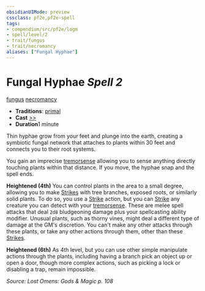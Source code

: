 ```yaml
---
obsidianUIMode: preview
cssclass: pf2e,pf2e-spell
tags:
- compendium/src/pf2e/logm
- spell/level/2
- trait/fungus
- trait/necromancy
aliases: ["Fungal Hyphae"]
---
```

# Fungal Hyphae *Spell 2*   
[fungus](rules/traits/fungus-b1.md)  [necromancy](rules/traits/necromancy.md)  

- **Traditions**: [primal](rules/traits/primal.md)
- **Cast** [>>](rules/core-rulebook/chapter-9-playing-the-game.md#Actions "Two-Action") 
- **Duration**1 minute

Thin hyphae grow from your feet and plunge into the earth, creating a symbiotic fungal network that attaches to plants within 30 feet and connects you to their root systems.

You gain an imprecise [tremorsense](rules/abilities/tremorsense.md) allowing you to sense anything directly touching plants within that distance. If you move, the hyphae snap and the spell ends.

**Heightened (4th)** You can control plants in the area to a small degree, allowing you to make [Strikes](rules/actions/strike.md) with tree branches, exposed roots, or similarly solid plants. To do so, you use a [Strike](rules/actions/strike.md) action, but you can [Strike](rules/actions/strike.md) any creature you can detect with your [tremorsense](rules/abilities/tremorsense.md). These are melee spell attacks that deal `2d8` bludgeoning damage plus your spellcasting ability modifier. Unusual plants, such as thorny vines, might deal a different type of damage at the GM's discretion. You can't make any other attacks through these plants, or take any other actions through them, other than these [Strikes](rules/actions/strike.md).

**Heightened (6th)** As 4th level, but you can use other simple manipulate actions through the plants, including having a branch pick an object up or open a door, though more complex actions, such as picking a lock or disabling a trap, remain impossible.

*Source: Lost Omens: Gods & Magic p. 108*